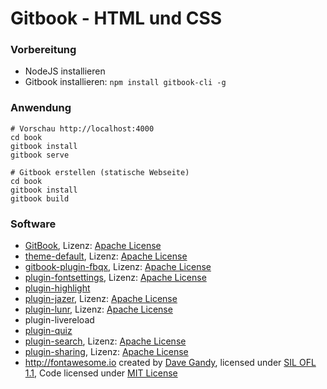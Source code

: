 # Gitbook - HTML und CSS

### Vorbereitung 

* NodeJS installieren
* Gitbook installieren: `npm install gitbook-cli -g`

### Anwendung

```
# Vorschau http://localhost:4000
cd book
gitbook install
gitbook serve

# Gitbook erstellen (statische Webseite)
cd book
gitbook install
gitbook build
```

### Software

* [GitBook](https://github.com/GitbookIO/gitbook), Lizenz: [Apache License](https://github.com/GitbookIO/gitbook/blob/master/LICENSE)
* [theme-default](https://github.com/GitbookIO/theme-default), Lizenz: [Apache License](https://github.com/GitbookIO/theme-default/blob/master/LICENSE)
* [gitbook-plugin-fbqx](https://github.com/Erwin-Chan/gitbook-plugin-fbqx), Lizenz: [Apache License](https://github.com/Erwin-Chan/gitbook-plugin-fbqx/blob/master/LICENSE)
* [plugin-fontsettings](https://github.com/GitbookIO/plugin-fontsettings), Lizenz: [Apache License](https://github.com/GitbookIO/plugin-fontsettings/blob/master/LICENSE)
* [plugin-highlight](https://github.com/GitbookIO/plugin-highlight)
* [plugin-jazer](http://sokartema.github.io/gitbook-plugin-jazer/), Lizenz: [Apache License](https://github.com/sokartema/gitbook-plugin-jazer/blob/master/LICENSE)
* [plugin-lunr](https://github.com/GitbookIO/plugin-lunr), Lizenz: [Apache License](https://github.com/GitbookIO/plugin-lunr/blob/master/LICENSE)
* plugin-livereload
* [plugin-quiz](https://github.com/chudaol/gitbook-plugin-quiz)
* [plugin-search](https://github.com/GitbookIO/plugin-search), Lizenz: [Apache License](https://github.com/GitbookIO/plugin-search/blob/master/LICENSE)
* [plugin-sharing](https://github.com/GitbookIO/plugin-sharing), Lizenz: [Apache License](https://github.com/GitbookIO/plugin-sharing/blob/master/LICENSE)
* http://fontawesome.io created by [Dave Gandy](https://twitter.com/davegandy), licensed under [SIL OFL 1.1](http://scripts.sil.org/OFL), Code licensed under [MIT License](http://opensource.org/licenses/mit-license.html)
